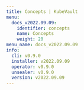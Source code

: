 ```yaml
---
title: Concepts | KubeVault
menu:
  docs_v2022.09.09:
    identifier: concepts
    name: Concepts
    weight: 20
menu_name: docs_v2022.09.09
info:
  cli: v0.9.0
  installer: v2022.09.09
  operator: v0.9.0
  unsealer: v0.9.0
  version: v2022.09.09
---
```


